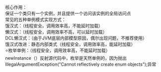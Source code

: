核心作用：  
     保证一个类只有一个实例，并且提供一个访问该实例的全局访问点     
常见的五种单例模式实现方式：  
     饿汉式：（线程安全，调用效率高，不能延时加载）  
     懒汉式：（线程安全，调用效率不高，可以延时加载）  
     DCL懒汉式：（由于JVM底层内部模型原因，偶尔出现问题，不推荐使用）  
     饿汉式改进：静态内部类式（线程安全，调用效率高，能延时加载）  
⭐枚举单例：（线程安全，调用效率高，不能延时加载）  
newInstance（）反射源代码中，枚举是天然单例的，因为抛出  IllegalArgumentException("Cannot reflectively create enum objects");异常